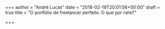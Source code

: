 +++
author = "André Lucas"
date = "2018-02-19T20:01:58+00:00"
draft = true
title = "O portfólio de freelancer perfeito. O que por nele?"

+++
